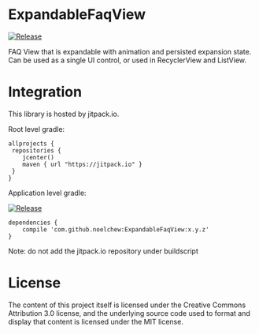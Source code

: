 # ExpandableFaqView
[![Release](https://jitpack.io/v/noelchew/ExpandableFaqView.svg)](https://jitpack.io/#noelchew/ExpandableFaqView)

FAQ View that is expandable with animation and persisted expansion state. Can be used as a single UI control, or used in RecyclerView and ListView.

# Integration
This library is hosted by jitpack.io.

Root level gradle:
```
allprojects {
 repositories {
    jcenter()
    maven { url "https://jitpack.io" }
 }
}
```

Application level gradle:

[![Release](https://jitpack.io/v/noelchew/ExpandableFaqView.svg)](https://jitpack.io/#noelchew/ExpandableFaqView)

```
dependencies {
    compile 'com.github.noelchew:ExpandableFaqView:x.y.z'
}
```
Note: do not add the jitpack.io repository under buildscript

# License
The content of this project itself is licensed under the Creative Commons Attribution 3.0 license, and the underlying source code used to format and display that content is licensed under the MIT license.
